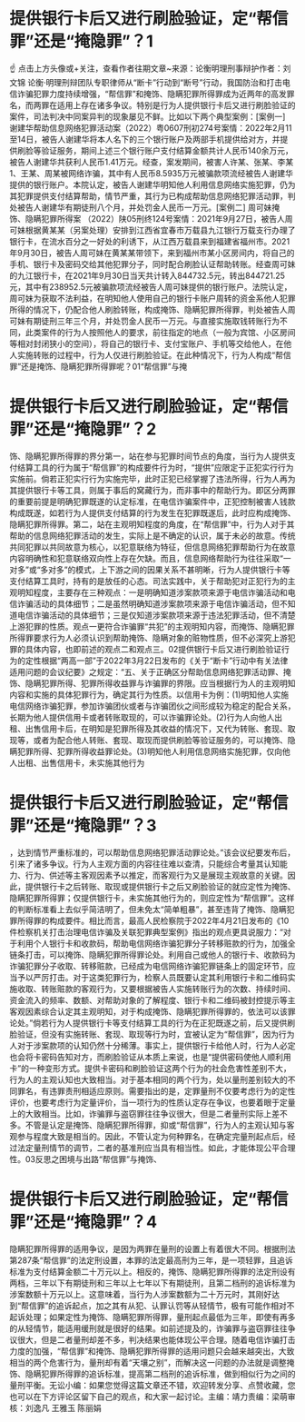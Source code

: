 # 提供银行卡后又进行刷脸验证，定“帮信罪”还是“掩隐罪”？1

☝ 点击上方头像或+关注，查看作者往期文章~来源：论衡明理刑事辩护作者：刘文锦 论衡·明理刑辩团队专职律师从“断卡”行动到“断号”行动，我国防治和打击电信诈骗犯罪力度持续增强，“帮信罪”和掩饰、隐瞒犯罪所得罪成为近两年的高发罪名，而两罪在适用上存在诸多争议。特别是行为人提供银行卡后又进行刷脸验证的案件，司法判决中同案异判的现象屡见不鲜。比如以下两个典型案例：[案例一] 谢建华帮助信息网络犯罪活动案（2022）粤0607刑初274号案情：2022年2月11至14日，被告人谢建华将本人名下的三个银行账户及两部手机提供给对方，并提供刷脸等验证服务，期间上述三个银行账户支付结算金额共计人民币140余万元，被告人谢建华共获利人民币1.41万元。经查，案发期间，被害人许某、张某、李某1、王某、周某被网络诈骗，其中有人民币8.5935万元被骗款项流经被告人谢建华提供的银行账户。本院认定，被告人谢建华明知他人利用信息网络实施犯罪，仍为其犯罪提供支付结算帮助，情节严重，其行为已构成帮助信息网络犯罪活动罪，判处被告人谢建华有期徒刑八个月，并处罚金人民币一万元。[案例二] 周可妹掩饰、隐瞒犯罪所得案 （2022）陕05刑终124号案情：2021年9月27日，被告人周可妹根据黄某某（另案处理）安排到江西省宜春市万载县九江银行万载支行办理了银行卡，在流水百分之一好处的利诱下，从江西万载县来到福建省福州市。2021年9月30日，被告人周可妹在黄某某带领下，来到福州市某小区房间内，将自己的手机、银行卡及密码交给其他犯罪分子，同时配合刷脸认证帮助转账。经查周可妹的九江银行卡，在2021年9月30日当天共计转入844732.5元，转出844721.25元，其中有238952.5元被骗款项流经被告人周可妹提供的银行账户。法院认定，周可妹为获取不法利益，在明知他人使用自己的银行卡账户周转的资金系他人犯罪所得的情况下，仍配合他人刷脸转账，构成掩饰、隐瞒犯罪所得罪，判处被告人周可妹有期徒刑三年三个月，并处罚金人民币一万元。与直接实施取钱转账行为不同，此类案件的行为人按照他人的要求，前往指定的地点（一般为宾馆、小区房间等相对封闭狭小的空间），将自己的银行卡、支付宝账户、手机等交给他人，在他人实施转账的过程中，行为人仅进行刷脸验证。在此种情况下，行为人构成“帮信罪”还是掩饰、隐瞒犯罪所得罪呢？01“帮信罪”与掩

# 提供银行卡后又进行刷脸验证，定“帮信罪”还是“掩隐罪”？2

饰、隐瞒犯罪所得罪的界分第一，站在参与犯罪时间节点的角度，当行为人提供支付结算工具的行为属于“帮信罪”的构成要件行为时，“提供”应限定于正犯实行行为实施前。倘若正犯实行行为实施完毕，此时正犯已经掌握了违法所得，行为人再为其提供银行卡等工具，则属于事后的窝藏行为，而非事中的帮助行为。即区分两罪的重要前提是明确犯罪既遂的认定标准，在电信诈骗案件中，正犯控制被害人钱款构成既遂，如若行为人提供支付结算的行为发生在犯罪既遂后，此时应构成掩饰、隐瞒犯罪所得罪。第二，站在主观明知程度的角度，在“帮信罪”中，行为人对于其帮助的信息网络犯罪活动的发生，实际上是不确定的认识，属于未必的故意。传统共同犯罪以共同故意为核心，以犯意联络为特征，但信息网络犯罪帮助行为在故意内容明确性和犯意联络双向性上存在欠缺。而且，信息网络帮助行为往往采取“一对多”或“多对多”的模式，上下游之间的因果关系不甚明晰，行为人提供银行卡等支付结算工具时，持有的是放任的心态。司法实践中，关于帮助犯对正犯行为的主观明知程度，主要存在三种观点：一是明确知道涉案款项来源于电信诈骗活动和电信诈骗活动的具体细节；二是虽然明确知道涉案款项来源于电信诈骗活动，但不知道电信诈骗活动的具体细节；三是仅知道涉案款项来源于违法犯罪活动，但不清楚上游犯罪的性质。观点一更符合诈骗罪“共犯”的主观明知内容，而掩饰、隐瞒犯罪所得罪要求行为人必须认识到帮助掩饰、隐瞒对象的赃物性质，但不必深究上游犯罪的具体内容，也即前述的观点二和观点三。02提供银行卡后又进行刷脸验证行为的定性根据“两高一部”于2022年3月22日发布的《关于“断卡”行动中有关法律适用问题的会议纪要》之规定：“五、关于正确区分帮助信息网络犯罪活动罪、掩饰、隐瞒犯罪所得、犯罪所得收益罪与诈骗罪的界限。应当根据行为人的主观明知内容和实施的具体犯罪行为，确定其行为性质。以信用卡为例：(1)明知他人实施电信网络诈骗犯罪，参加诈骗团伙或者与诈骗团伙之间形成较为稳定的配合关系，长期为他人提供信用卡或者转账取现的，可以诈骗罪论处。(2)行为人向他人出租、出售信用卡后，在明知是犯罪所得及其收益的情况下，又代为转账、套现、取现等，或者为配合他人转账、套现、取现而提供刷脸等验证服务的，可以掩饰、隐瞒犯罪所得、犯罪所得收益罪论处。(3)明知他人利用信息网络实施犯罪，仅向他人出租、出售信用卡，未实施其他行为

# 提供银行卡后又进行刷脸验证，定“帮信罪”还是“掩隐罪”？3

，达到情节严重标准的，可以帮助信息网络犯罪活动罪论处。”该会议纪要发布后，引来了诸多争议。行为人主观方面的内容往往难以查清，只能综合考量其认知能力、行为、供述等主客观因素予以推定，而客观行为又是展现主观故意的关键。因此，提供银行卡之后转账、取现或提供银行卡之后又刷脸验证的就应定性为掩饰、隐瞒犯罪所得罪；仅提供银行卡，未实施其他行为的，则应定性为“帮信罪”。这样的判断标准看上去似乎简洁明了，但未免太“简单粗暴”，甚至违背了掩饰、隐瞒犯罪所得罪的构成要件。相比而言，最高人民检察院于2022年4月21日发布的《10件检察机关打击治理电信诈骗及关联犯罪典型案例》指出的观点更具说服力：“对于利用个人银行卡和收款码，帮助电信网络诈骗犯罪分子转移赃款的行为，加强全链条打击，可以掩饰、隐瞒犯罪所得罪论处。利用自己或他人的银行卡、收款码为诈骗犯罪分子收取、转移赃款，已经成为电信网络诈骗犯罪链条上的固定环节，应当予以严厉打击。对于这类犯罪行为，检察人员既要认定其利用银行卡和二维码实施收取、转账赃款的客观行为，又要根据被告人实施转账行为的次数、持续时间、资金流入的频率、数额、对帮助对象的了解程度、银行卡和二维码被封控提示等主客观因素综合认定其主观明知，对于构成掩饰、隐瞒犯罪所得罪的，依法可以该罪论处。”倘若行为人提供银行卡等支付结算工具的行为在正犯既遂之前，后又提供刷脸验证，但没有实施转账、套现、取现等行为时，宜被认定为“帮信罪”，因为行为人对于涉案款项的认知仍然十分稀薄。事实上，提供银行卡给他人时，行为人必定也会将卡密码告知对方，而刷脸验证从本质上来说，也是“提供密码使他人顺利用卡”的一种变形方式。提供卡密码和刷脸验证这两个行为的社会危害性差别不大，行为人的主观认知也大致相当。对于基本相同的两个行为，处以量刑差别较大的不同罪名，有违罪责刑相适应原则。需要指出的是，定罪量刑不仅要考虑行为的定性评价，也要考虑行为定量评价，当一项行为的性质认定存在争议，也要着眼于定量上的大致相当。比如，诈骗罪与盗窃罪往往争议很大，但是二者量刑实际上差不多。不管是认定是掩饰、隐瞒犯罪所得罪，抑或“帮信罪”，行为人的主观认知与客观参与程度大致是相当的。因此，不管认定为何种罪名，在确定完量刑起点后，经过法定量刑情节的调节，二者的基准刑应当具有相当性。如此，才能体现公平合理性。03反思之困境与出路“帮信罪”与掩饰、

# 提供银行卡后又进行刷脸验证，定“帮信罪”还是“掩隐罪”？4

隐瞒犯罪所得罪的适用争议，是因为两罪在量刑的设置上有着很大不同。根据刑法第287条“帮信罪”的法定刑设置，本罪的法定最高刑为三年，是一项轻罪，且追诉标准为支付结算金额二十万元以上。相反的，掩饰、隐瞒犯罪所得罪的法定刑设有两档，三年以下有期徒刑和三年以上七年以下有期徒刑，且第二档刑的追诉标准为涉案数额十万元以上。这意味着，当行为人涉案数额为二十万元时，其刚好达到“帮信罪”的追诉起点，加之其有从犯、认罪认罚等从轻情节，极有可能作相对不起诉处理；如果定性为掩饰、隐瞒犯罪所得罪，量刑起点最低为三年，即使有再多的从轻情节，能适用缓刑就是很好的结果。如前述提及的，诈骗罪与盗窃罪往往争议很大，但是二者量刑却差不多，判决结果也能体现公平合理。随着电信诈骗打击力度的加强，“帮信罪”和掩饰、隐瞒犯罪所得罪的适用问题只会越来越突出，大致相当的两个危害行为，量刑却有着“天壤之别”，而解决这一问题的办法就是调整掩饰、隐瞒犯罪所得罪的追诉标准，提高第二档刑的追诉标准，做到相似行为之间的量刑平衡。无讼小编：如果您觉得这篇文章还不错，欢迎转发分享、点赞收藏，您也可以在下方评论区留下自己的观点，和大家一起讨论。主编：靖力责编：梁萌审核：刘逸凡 王雅玉 陈丽娟

